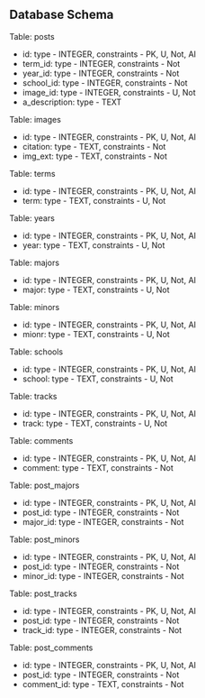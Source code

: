 ## Database Schema 
Table: posts
* id: type - INTEGER, constraints - PK, U, Not, AI
* term_id: type - INTEGER, constraints - Not
* year_id: type - INTEGER, constraints - Not
* school_id: type - INTEGER, constraints - Not
* image_id: type - INTEGER, constraints - U, Not
* a_description: type - TEXT


Table: images
* id: type - INTEGER, constraints - PK, U, Not, AI
* citation: type - TEXT, constraints - Not
* img_ext: type - TEXT, constraints - Not

Table: terms
* id: type - INTEGER, constraints - PK, U, Not, AI
* term: type - TEXT, constraints - U, Not

Table: years
* id: type - INTEGER, constraints - PK, U, Not, AI
* year: type - TEXT, constraints - U, Not

Table: majors
* id: type - INTEGER, constraints - PK, U, Not, AI
* major: type - TEXT, constraints - U, Not

Table: minors
* id: type - INTEGER, constraints - PK, U, Not, AI
* mionr: type - TEXT, constraints - U, Not

Table: schools
* id: type - INTEGER, constraints - PK, U, Not, AI
* school: type - TEXT, constraints - U, Not

Table: tracks
* id: type - INTEGER, constraints - PK, U, Not, AI
* track: type - TEXT, constraints - U, Not

Table: comments
* id: type - INTEGER, constraints - PK, U, Not, AI
* comment: type - TEXT, constraints - Not


Table: post_majors
* id: type - INTEGER, constraints - PK, U, Not, AI
* post_id: type - INTEGER, constraints - Not
* major_id: type - INTEGER, constraints - Not

Table: post_minors
* id: type - INTEGER, constraints - PK, U, Not, AI
* post_id: type - INTEGER, constraints - Not
* minor_id: type - INTEGER, constraints - Not


Table: post_tracks
* id: type - INTEGER, constraints - PK, U, Not, AI
* post_id: type - INTEGER, constraints - Not
* track_id: type - INTEGER, constraints - Not

Table: post_comments
* id: type - INTEGER, constraints - PK, U, Not, AI
* post_id: type - INTEGER, constraints - Not
* comment_id: type - TEXT, constraints - Not

